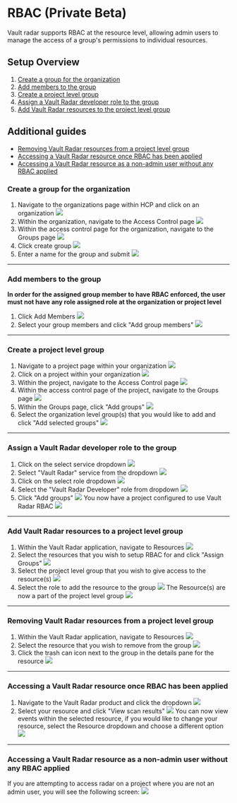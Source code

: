 # RBAC (Private Beta)

Vault radar supports RBAC at the resource level, allowing admin users to manage the access of a group's permissions to individual resources.

## Setup Overview
1. [Create a group for the organization](#create-a-group-for-the-organization)
2. [Add members to the group](#add-members-to-the-group)
3. [Create a project level group](#create-a-project-level-group)
4. [Assign a Vault Radar developer role to the group](#assign-a-vault-radar-developer-role-to-the-group)
5. [Add Vault Radar resources to the project level group](#add-vault-radar-resources-to-a-project-level-group)

## Additional guides
- [Removing Vault Radar resources from a project level group](#removing-vault-radar-resources-from-a-project-level-group)
- [Accessing a Vault Radar resource once RBAC has been applied](#accessing-a-vault-radar-resource-once-rbac-has-been-applied)
- [Accessing a Vault Radar resource as a non-admin user without any RBAC applied](#accessing-a-vault-radar-resource-as-a-non-admin-user-without-any-rbac-applied)

### Create a group for the organization
1. Navigate to the organizations page within HCP and click on an organization ![](img/GROUP-RBAC-SETUP-1.png)
2. Within the organization, navigate to the Access Control page ![](img/GROUP-RBAC-SETUP-2.png)
3. Within the access control page for the organization, navigate to the Groups page ![](img/GROUP-RBAC-SETUP-3.png)
4. Click create group ![](img/GROUP-RBAC-SETUP-4.png)
5. Enter a name for the group and submit ![](img/GROUP-RBAC-SETUP-5.png)

---

### Add members to the group
**In order for the assigned group member to have RBAC enforced, the user must not have any role assigned role at the organization or project level**
1. Click Add Members ![](img/GROUP-RBAC-SETUP-6.png)
2. Select your group members and click "Add group members" ![](img/GROUP-RBAC-SETUP-7.png)

---

### Create a project level group
1. Navigate to a project page within your organization ![](img/GROUP-RBAC-SETUP-8.png)
2. Click on a project within your organization ![](img/GROUP-RBAC-SETUP-9.png)
3. Within the project, navigate to the Access Control page ![](img/GROUP-RBAC-SETUP-10.png)
4. Within the access control page of the project, navigate to the Groups page ![](img/GROUP-RBAC-SETUP-11.png)
5. Within the Groups page, click "Add groups" ![](img/GROUP-RBAC-SETUP-12.png)
6. Select the organization level group(s) that you would like to add and click "Add selected groups" ![](img/GROUP-RBAC-SETUP-13.png)

---

### Assign a Vault Radar developer role to the group
1. Click on the select service dropdown ![](img/GROUP-RBAC-SETUP-14.png)
2. Select "Vault Radar" service from the dropdown ![](img/GROUP-RBAC-SETUP-15.png)
3. Click on the select role dropdown ![](img/GROUP-RBAC-SETUP-16.png)
4. Select the "Vault Radar Developer" role from dropdown ![](img/GROUP-RBAC-SETUP-17.png)
5. Click "Add groups"  ![](img/GROUP-RBAC-SETUP-18.png) 
You now have a project configured to use Vault Radar RBAC ![](img/GROUP-RBAC-SETUP-19.png)

---

### Add Vault Radar resources to a project level group
1. Within the Vault Radar application, navigate to Resources ![](img/RBAC-IN-APP-1.png)
2. Select the resources that you wish to setup RBAC for and click "Assign Groups" ![](img/RBAC-IN-APP-2.png)
3. Select the project level group that you wish to give access to the resource(s) ![](img/RBAC-IN-APP-3.png)
4. Select the role to add the resource to the group ![](img/RBAC-IN-APP-4.png)
The Resource(s) are now a part of the project level group ![](img/RBAC-IN-APP-5.png)

---

### Removing Vault Radar resources from a project level group
1. Within the Vault Radar application, navigate to Resources ![](img/RBAC-IN-APP-1.png)
2. Select the resource that you wish to remove from the group ![](img/RBAC-REMOVE-1.png)
3. Click the trash can icon next to the group in the details pane for the resource ![](img/RBAC-REMOVE-2.png)

---

### Accessing a Vault Radar resource once RBAC has been applied
1. Navigate to the Vault Radar product and click the dropdown ![](img/RBAC-SELECT-RESOURCE-1.png)
2. Select your resource and click "View scan results" ![](img/RBAC-SELECT-RESOURCE-2.png)
You can now view events within the selected resource, if you would like to change your resource, select the Resource dropdown and choose a different option ![](img/RBAC-VIEWER-EVENTS.png)

---

### Accessing a Vault Radar resource as a non-admin user without any RBAC applied
If you are attempting to access radar on a project where you are not an admin user, you will see the following screen:  ![](img/RBAC-NO-PERMS.png)
